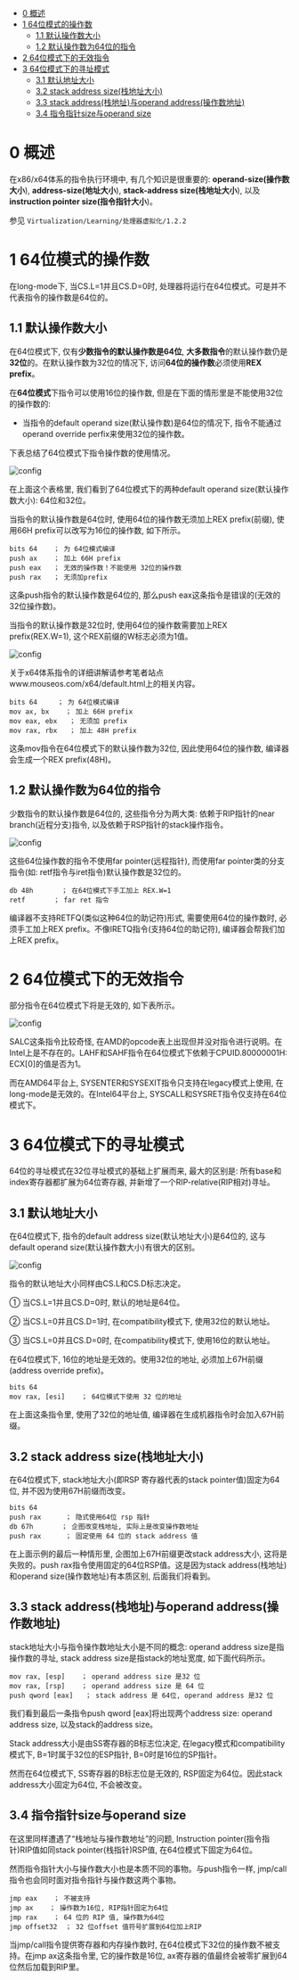 
<!-- @import "[TOC]" {cmd="toc" depthFrom=1 depthTo=6 orderedList=false} -->

<!-- code_chunk_output -->

- [0 概述](#0-概述)
- [1 64位模式的操作数](#1-64位模式的操作数)
  - [1.1 默认操作数大小](#11-默认操作数大小)
  - [1.2 默认操作数为64位的指令](#12-默认操作数为64位的指令)
- [2 64位模式下的无效指令](#2-64位模式下的无效指令)
- [3 64位模式下的寻址模式](#3-64位模式下的寻址模式)
  - [3.1 默认地址大小](#31-默认地址大小)
  - [3.2 stack address size(栈地址大小)](#32-stack-address-size栈地址大小)
  - [3.3 stack address(栈地址)与operand address(操作数地址)](#33-stack-address栈地址与operand-address操作数地址)
  - [3.4 指令指针size与operand size](#34-指令指针size与operand-size)

<!-- /code_chunk_output -->

# 0 概述

在x86/x64体系的指令执行环境中, 有几个知识是很重要的: **operand\-size(操作数大小**), **address\-size(地址大小**), **stack\-address size(栈地址大小**), 以及**instruction pointer size(指令指针大小**)。

参见 `Virtualization/Learning/处理器虚拟化/1.2.2`
# 1 64位模式的操作数

在long\-mode下, 当CS.L=1并且CS.D=0时, 处理器将运行在64位模式。可是并不代表指令的操作数是64位的。

## 1.1 默认操作数大小

在64位模式下, 仅有**少数指令的默认操作数是64位**, **大多数指令**的默认操作数仍是**32位**的。在默认操作数为32位的情况下, 访问**64位的操作数**必须使用**REX prefix**。

在**64位模式**下指令可以使用16位的操作数, 但是在下面的情形里是不能使用32位的操作数的: 

- 当指令的default operand size(默认操作数)是64位的情况下, 指令不能通过operand override perfix来使用32位的操作数。

下表总结了64位模式下指令操作数的使用情况。

![config](./images/22.png)

在上面这个表格里, 我们看到了64位模式下的两种default operand size(默认操作数大小): 64位和32位。

当指令的默认操作数是64位时, 使用64位的操作数无须加上REX prefix(前缀), 使用66H prefix可以改写为16位的操作数, 如下所示。

```assembly
bits 64    ； 为 64位模式编译
push ax    ； 加上 66H prefix
push eax   ； 无效的操作数！不能使用 32位的操作数
push rax   ； 无须加prefix
```

这条push指令的默认操作数是64位的, 那么push eax这条指令是错误的(无效的32位操作数)。

当指令的默认操作数是32位时, 使用64位的操作数需要加上REX prefix(REX.W=1), 这个REX前缀的W标志必须为1值。

![config](./images/23.png)

关于x64体系指令的详细讲解请参考笔者站点www.mouseos.com/x64/default.html上的相关内容。

```assembly
bits 64     ； 为 64位模式编译
mov ax, bx    ； 加上 66H prefix
mov eax, ebx   ； 无须加 prefix
mov rax, rbx   ； 加上 48H prefix
```

这条mov指令在64位模式下的默认操作数为32位, 因此使用64位的操作数, 编译器会生成一个REX prefix(48H)。

## 1.2 默认操作数为64位的指令

少数指令的默认操作数是64位的, 这些指令分为两大类: 依赖于RIP指针的near branch(近程分支)指令, 以及依赖于RSP指针的stack操作指令。

![config](./images/24.png)

这些64位操作数的指令不使用far pointer(远程指针), 而使用far pointer类的分支指令(如: retf指令与iret指令)默认操作数是32位的。

```assembly
db 48h       ； 在64位模式下手工加上 REX.W=1
retf       ； far ret 指令
```

编译器不支持RETFQ(类似这种64位的助记符)形式, 需要使用64位的操作数时, 必须手工加上REX prefix。不像IRETQ指令(支持64位的助记符), 编译器会帮我们加上REX prefix。

# 2 64位模式下的无效指令

部分指令在64位模式下将是无效的, 如下表所示。

![config](./images/25.png)

SALC这条指令比较奇怪, 在AMD的opcode表上出现但并没对指令进行说明。在Intel上是不存在的。LAHF和SAHF指令在64位模式下依赖于CPUID.80000001H: ECX[0]的值是否为1。

而在AMD64平台上, SYSENTER和SYSEXIT指令只支持在legacy模式上使用, 在long\-mode是无效的。在Intel64平台上, SYSCALL和SYSRET指令仅支持在64位模式下。

# 3 64位模式下的寻址模式

64位的寻址模式在32位寻址模式的基础上扩展而来, 最大的区别是: 所有base和index寄存器都扩展为64位寄存器, 并新增了一个RIP-relative(RIP相对)寻址。

## 3.1 默认地址大小

在64位模式下, 指令的default address size(默认地址大小)是64位的, 这与default operand size(默认操作数大小)有很大的区别。

![config](./images/26.png)

指令的默认地址大小同样由CS.L和CS.D标志决定。

① 当CS.L=1并且CS.D=0时, 默认的地址是64位。

② 当CS.L=0并且CS.D=1时, 在compatibility模式下, 使用32位的默认地址。

③ 当CS.L=0并且CS.D=0时, 在compatibility模式下, 使用16位的默认地址。

在64位模式下, 16位的地址是无效的。使用32位的地址, 必须加上67H前缀(address override prefix)。

```assembly
bits 64
mov rax, [esi]    ； 64位模式下使用 32 位的地址
```

在上面这条指令里, 使用了32位的地址值, 编译器在生成机器指令时会加入67H前缀。

## 3.2 stack address size(栈地址大小)

在64位模式下, stack地址大小(即RSP 寄存器代表的stack pointer值)固定为64位, 并不因为使用67H前缀而改变。

```assembly
bits 64
push rax      ； 隐式使用64位 rsp 指针
db 67h       ； 企图改变栈地址, 实际上是改变操作数地址
push rax      ； 固定使用 64 位的 stack address 值
```

在上面示例的最后一种情形里, 企图加上67H前缀更改stack address大小, 这将是失败的。push rax指令使用固定的64位RSP值。这是因为stack address(栈地址)和operand size(操作数地址)有本质区别, 后面我们将看到。

## 3.3 stack address(栈地址)与operand address(操作数地址)

stack地址大小与指令操作数地址大小是不同的概念: operand address size是指操作数的寻址, stack address size是指stack的地址宽度, 如下面代码所示。

```assembly
mov rax, [esp]    ； operand address size 是32 位
mov rax, [rsp]    ； operand address size 是 64 位
push qword [eax]   ； stack address 是 64位, operand address 是32 位
```

我们看到最后一条指令push qword [eax]将出现两个address size: operand address size, 以及stack的address size。

Stack address大小是由SS寄存器的B标志位决定, 在legacy模式和compatibility模式下, B=1时属于32位的ESP指针, B=0时是16位的SP指针。

然而在64位模式下, SS寄存器的B标志位是无效的, RSP固定为64位。因此stack address大小固定为64位, 不会被改变。

## 3.4 指令指针size与operand size

在这里同样遭遇了“栈地址与操作数地址”的问题, Instruction pointer(指令指针)RIP值如同stack pointer(栈指针)RSP值, 在64位模式下固定为64位。

然而指令指针大小与操作数大小也是本质不同的事物。与push指令一样, jmp/call指令也会同时面对指令指针与操作数这两个事物。

```assembly
jmp eax    ； 不被支持
jmp ax    ； 操作数为16位, RIP指针固定为64位
jmp rax    ； 64 位的 RIP 值, 操作数为64位
jmp offset32  ； 32 位offset 值符号扩展到64位加上RIP
```

当jmp/call指令提供寄存器和内存操作数时, 在64位模式下32位的操作数不被支持。在jmp ax这条指令里, 它的操作数是16位, ax寄存器的值最终会被零扩展到64位然后加载到RIP里。